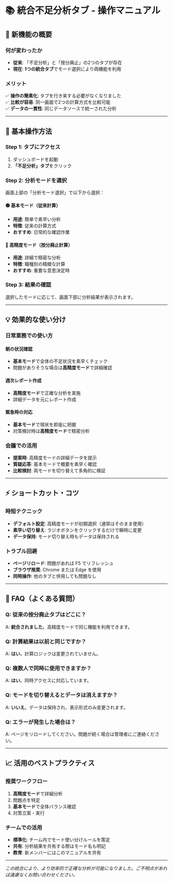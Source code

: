 
# 📚 統合不足分析タブ - 操作マニュアル

## 🎯 新機能の概要

### 何が変わったか
- **従来**: 「不足分析」と「按分廃止」の2つのタブが存在
- **現在**: **1つの統合タブ**でモード選択により両機能を利用

### メリット
✅ **操作の簡素化**: タブを行き来する必要がなくなりました  
✅ **比較が容易**: 同一画面で2つの計算方式を比較可能  
✅ **データの一貫性**: 同じデータソースで統一された分析  

---

## 📖 基本操作方法

### Step 1: タブにアクセス
1. ダッシュボードを起動
2. **「不足分析」タブ**をクリック

### Step 2: 分析モードを選択
画面上部の「分析モード選択」で以下から選択：

#### 🟢 基本モード（従来計算）
- **用途**: 簡単で素早い分析
- **特徴**: 従来の計算方式
- **おすすめ**: 日常的な確認作業

#### 🔵 高精度モード（按分廃止計算）
- **用途**: 詳細で精密な分析
- **特徴**: 職種別の精緻な計算
- **おすすめ**: 重要な意思決定時

### Step 3: 結果の確認
選択したモードに応じて、画面下部に分析結果が表示されます。

---

## 💡 効果的な使い分け

### 日常業務での使い方

#### 朝の状況確認
- **基本モード**で全体の不足状況を素早くチェック
- 問題がありそうな場合は**高精度モード**で詳細確認

#### 週次レポート作成
- **高精度モード**で正確な分析を実施
- 詳細データを元にレポート作成

#### 緊急時の対応
- **基本モード**で現状を即座に把握
- 対策検討時は**高精度モード**で精密分析

### 会議での活用
- **提案時**: 高精度モードの詳細データを提示
- **質疑応答**: 基本モードで概要を素早く確認
- **比較検討**: 両モードを切り替えて多角的に検証

---

## ⚡ ショートカット・コツ

### 時短テクニック
- **デフォルト設定**: 高精度モードが初期選択（通常はそのまま使用）
- **素早い切り替え**: ラジオボタンをクリックするだけで瞬時に変更
- **データ保持**: モード切り替え時もデータは保持される

### トラブル回避
- **ページリロード**: 問題があれば F5 でリフレッシュ
- **ブラウザ推奨**: Chrome または Edge を使用
- **同時操作**: 他のタブと併用しても問題なし

---

## 🔧 FAQ（よくある質問）

### Q: 従来の按分廃止タブはどこに？
A: **統合されました**。高精度モードで同じ機能を利用できます。

### Q: 計算結果は以前と同じですか？
A: **はい**。計算ロジックは変更されていません。

### Q: 複数人で同時に使用できますか？
A: **はい**。同時アクセスに対応しています。

### Q: モードを切り替えるとデータは消えますか？
A: **いいえ**。データは保持され、表示形式のみ変更されます。

### Q: エラーが発生した場合は？
A: ページをリロードしてください。問題が続く場合は管理者にご連絡ください。

---

## 📈 活用のベストプラクティス

### 推奨ワークフロー
1. **高精度モード**で詳細分析
2. 問題点を特定
3. **基本モード**で全体バランス確認
4. 対策立案・実行

### チームでの活用
- **標準化**: チーム内でモード使い分けルールを策定
- **共有**: 分析結果を共有する際はモード名も明記
- **教育**: 新メンバーにはこのマニュアルを共有

---

*この統合により、より効率的で正確な分析が可能になりました。ご不明点があれば遠慮なくお問い合わせください。*
